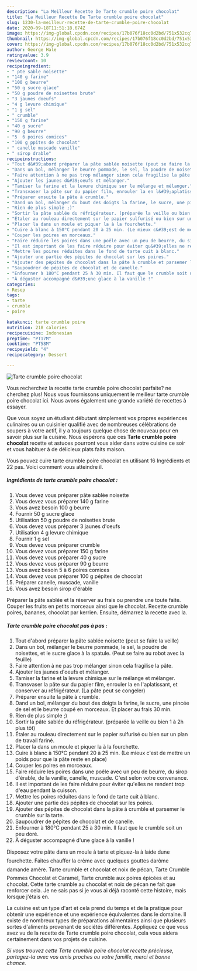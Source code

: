```yaml
---
description: "La Meilleur Recette De Tarte crumble poire chocolat"
title: "La Meilleur Recette De Tarte crumble poire chocolat"
slug: 1230-la-meilleur-recette-de-tarte-crumble-poire-chocolat
date: 2020-09-18T11:51:18.674Z
image: https://img-global.cpcdn.com/recipes/17b076f18cc0d2bd/751x532cq70/tarte-crumble-poire-chocolat-photo-principale-de-la-recette.jpg
thumbnail: https://img-global.cpcdn.com/recipes/17b076f18cc0d2bd/751x532cq70/tarte-crumble-poire-chocolat-photo-principale-de-la-recette.jpg
cover: https://img-global.cpcdn.com/recipes/17b076f18cc0d2bd/751x532cq70/tarte-crumble-poire-chocolat-photo-principale-de-la-recette.jpg
author: George Hale
ratingvalue: 3.9
reviewcount: 10
recipeingredient:
- " pte sable noisette"
- "140 g farine"
- "100 g beurre"
- "50 g sucre glace"
- "50 g poudre de noisettes brute"
- "3 jaunes doeufs"
- "4 g levure chimique"
- "1 g sel"
- " crumble"
- "150 g farine"
- "40 g sucre"
- "90 g beurre"
- "5  6 poires comices"
- "100 g ppites de chocolat"
- " canelle muscade vanille"
- " sirop drable"
recipeinstructions:
- "Tout d&#39;abord préparer la pâte sablée noisette (peut se faire la veille)"
- "Dans un bol, mélanger le beurre pommade, le sel, la poudre de noisettes, et le sucre glace à la spatule. (Peut se faire au robot avec la feuille)"
- "Faire attention à ne pas trop mélanger sinon cela fragilise la pâte."
- "Ajouter les jaunes d&#39;oeufs et mélanger."
- "Tamiser la farine et la levure chimique sur le mélange et mélanger."
- "Transvaser la pâte sur du papier film, enrouler la en l&#39;aplatissant, et conserver au réfrigérateur. (La pâte peut se congeler)"
- "Préparer ensuite la pâte à crumble."
- "Dand un bol, mélanger du bout des doigts la farine, le sucre, une pincée de sel et le beurre coupé en morceaux. Et placer au frais 30 min."
- "Rien de plus simple ;)"
- "Sortir la pâte sablée du réfrigérateur. (préparée la veille ou bien 1 à 2h plus tôt)"
- "Étaler au rouleau directement sur le papier sulfurisé ou bien sur un plan de travail fariné."
- "Placer la dans un moule et piquer la à la fourchette."
- "Cuire à blanc à 150°C pendant 20 à 25 min. (Le mieux c&#39;est de mettre un poids pour que la pâte reste en place)"
- "Couper les poires en morceaux."
- "Faire réduire les poires dans une poêle avec un peu de beurre, du sirop d&#39;érable, de la vanille, canelle, muscade. C&#39;est selon votre convenance."
- "Il est important de les faire réduire pour éviter qu&#39;elles ne rendent trop d&#39;eau pendant la cuisson."
- "Mettre les poires réduites dans le fond de tarte cuit à blanc."
- "Ajouter une partie des pépites de chocolat sur les poires."
- "Ajouter des pépites de chocolat dans la pâte à crumble et parsemer le crumble sur la tarte."
- "Saupoudrer de pépites de chocolat et de canelle."
- "Enfourner à 180°C pendant 25 à 30 min. Il faut que le crumble soit un peu doré."
- "À déguster accompagné d&#39;une glace à la vanille !"
categories:
- Resep
tags:
- tarte
- crumble
- poire

katakunci: tarte crumble poire 
nutrition: 218 calories
recipecuisine: Indonesian
preptime: "PT17M"
cooktime: "PT58M"
recipeyield: "4"
recipecategory: Dessert

---
```



![Tarte crumble poire chocolat](https://img-global.cpcdn.com/recipes/17b076f18cc0d2bd/751x532cq70/tarte-crumble-poire-chocolat-photo-principale-de-la-recette.jpg)

Vous recherchez la recette tarte crumble poire chocolat parfaite? ne cherchez plus! Nous vous fournissons uniquement le meilleur tarte crumble poire chocolat ici. Nous avons également une grande variété de recettes à essayer.

Que vous soyez un étudiant débutant simplement vos propres expériences culinaires ou un cuisinier qualifié avec de nombreuses célébrations de soupers à votre actif, il y a toujours quelque chose de nouveau pour en savoir plus sur la cuisine. Nous espérons que ces <strong> Tarte crumble poire chocolat </strong> recette et astuces pourront vous aider dans votre cuisine ce soir et vous habituer à de délicieux plats faits maison.

<!--inarticleads1-->

Vous pouvez cuire tarte crumble poire chocolat en utilisant 16 Ingrédients et 22 pas. Voici comment vous atteindre il.

##### Ingrédients de tarte crumble poire chocolat :

1. Vous devez vous préparer  pâte sablée noisette
1. Vous devez vous préparer 140 g farine
1. Vous avez besoin 100 g beurre
1. Fournir 50 g sucre glace
1. Utilisation 50 g poudre de noisettes brute
1. Vous devez vous préparer 3 jaunes d&#39;oeufs
1. Utilisation 4 g levure chimique
1. Fournir 1 g sel
1. Vous devez vous préparer  crumble
1. Vous devez vous préparer 150 g farine
1. Vous devez vous préparer 40 g sucre
1. Vous devez vous préparer 90 g beurre
1. Vous avez besoin 5 à 6 poires comices
1. Vous devez vous préparer 100 g pépites de chocolat
1. Préparer  canelle, muscade, vanille
1. Vous avez besoin  sirop d&#39;érable


Préparer la pâte sablée et la réserver au frais ou prendre une toute faite. Couper les fruits en petits morceaux ainsi que le chocolat. Recette crumble poires, bananes, chocolat par kerrien. Ensuite, démarrez la recette avec la. 

<!--inarticleads2-->

##### Tarte crumble poire chocolat pas à pas :

1. Tout d&#39;abord préparer la pâte sablée noisette (peut se faire la veille)
1. Dans un bol, mélanger le beurre pommade, le sel, la poudre de noisettes, et le sucre glace à la spatule. (Peut se faire au robot avec la feuille)
1. Faire attention à ne pas trop mélanger sinon cela fragilise la pâte.
1. Ajouter les jaunes d&#39;oeufs et mélanger.
1. Tamiser la farine et la levure chimique sur le mélange et mélanger.
1. Transvaser la pâte sur du papier film, enrouler la en l&#39;aplatissant, et conserver au réfrigérateur. (La pâte peut se congeler)
1. Préparer ensuite la pâte à crumble.
1. Dand un bol, mélanger du bout des doigts la farine, le sucre, une pincée de sel et le beurre coupé en morceaux. Et placer au frais 30 min.
1. Rien de plus simple ;)
1. Sortir la pâte sablée du réfrigérateur. (préparée la veille ou bien 1 à 2h plus tôt)
1. Étaler au rouleau directement sur le papier sulfurisé ou bien sur un plan de travail fariné.
1. Placer la dans un moule et piquer la à la fourchette.
1. Cuire à blanc à 150°C pendant 20 à 25 min. (Le mieux c&#39;est de mettre un poids pour que la pâte reste en place)
1. Couper les poires en morceaux.
1. Faire réduire les poires dans une poêle avec un peu de beurre, du sirop d&#39;érable, de la vanille, canelle, muscade. C&#39;est selon votre convenance.
1. Il est important de les faire réduire pour éviter qu&#39;elles ne rendent trop d&#39;eau pendant la cuisson.
1. Mettre les poires réduites dans le fond de tarte cuit à blanc.
1. Ajouter une partie des pépites de chocolat sur les poires.
1. Ajouter des pépites de chocolat dans la pâte à crumble et parsemer le crumble sur la tarte.
1. Saupoudrer de pépites de chocolat et de canelle.
1. Enfourner à 180°C pendant 25 à 30 min. Il faut que le crumble soit un peu doré.
1. À déguster accompagné d&#39;une glace à la vanille !


Disposez votre pâte dans un moule à tarte et piquez-la à laide dune fourchette. Faites chauffer la crème avec quelques gouttes darôme damande amère. Tarte crumble et chocolat et noix de pécan, Tarte Crumble Pommes Chocolat et Caramel, Tarte crumble aux poires épicées et au chocolat. Cette tarte crumble au chocolat et noix de pécan ne fait que renforcer cela. Je ne sais pas si je vous ai déjà raconté cette histoire, mais lorsque j&#39;étais en. 

<!--inarticleads1-->

<p>
La cuisine est un type d'art et cela prend du temps et de la pratique pour obtenir une expérience et une expérience équivalentes dans le domaine. Il existe de nombreux types de préparations alimentaires ainsi que plusieurs sortes d'aliments provenant de sociétés différentes. Appliquez ce que vous avez vu de la recette de Tarte crumble poire chocolat, cela vous aidera certainement dans vos projets de cuisine.
</p>

<p>
<i>Si vous trouvez cette Tarte crumble poire chocolat recette précieuse, partagez-la avec vos amis proches ou votre famille, merci et bonne chance.</i>
</p>
